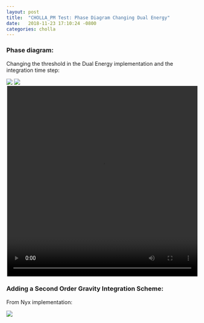 ```yaml
---
layout: post
title:  "CHOLLA_PM Test: Phase Diagram Changing Dual Energy"
date:   2018-11-23 17:10:24 -0800
categories: cholla
---
```




### Phase diagram:

Changing the threshold in the Dual Energy implementation and the integration time step:



<img src="{{ site.url }}assets/images/temperature_DE_v_1.png">

<img src="{{ site.url }}assets/images/temperature_DE_m_1.png">


<div style="text-align: center">
<video src="{{ site.url }}assets/videos/thermal_history_DE_1.mp4" width="500" height="500" controls preload> </video>
</div>


### Adding a Second Order Gravity Integration Scheme:


From Nyx implementation:

<img src="{{ site.url }}assets/images/nyx_gravity.png">
